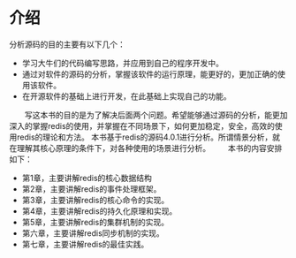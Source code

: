 # 介绍

分析源码的目的主要有以下几个：
* 学习大牛们的代码编写思路，并应用到自己的程序开发中。
* 通过对软件的源码的分析，掌握该软件的运行原理，能更好的，更加正确的使用该软件。
* 在开源软件的基础上进行开发，在此基础上实现自己的功能。

&emsp;&emsp;写这本书的目的是为了解决后面两个问题。希望能够通过源码的分析，能更加深入的掌握redis的使用，并掌握在不同场景下，如何更加稳定，安全，高效的使用redis的理论和方法。
本书基于redis的源码4.0.1进行分析。所谓情景分析，就在理解其核心原理的条件下，对各种使用的场景进行分析。
&emsp;&emsp;本书的内容安排如下：
* 第1章，主要讲解redis的核心数据结构
* 第2章，主要讲解redis的事件处理框架。
* 第3章，主要讲解redis的核心命令的实现。
* 第4章，主要讲解redis的持久化原理和实现。
* 第5章，主要讲解redis的集群机制的实现。
* 第六章，主要讲解redis同步机制的实现。
* 第七章，主要讲解redis的最佳实践。
